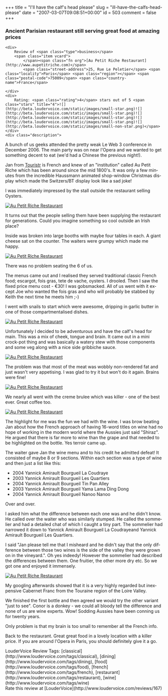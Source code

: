 +++
title = "I'll have the calf's head please"
slug = "ill-have-the-calfs-head-please"
date = "2007-03-07T09:08:51+00:00"
id = 503
comment = false
+++

<div lang="en" class="hreview">

### Ancient Parisian restaurant still serving great food at amazing prices

    <div>
        Review of <span class="type">business</span>
        <span class="item vcard">
            </span><span class="fn org">[Au Petit Riche Restaurant](http://www.aupetitriche.com)</span>
            <span class="street-address">25, Rue Le Peletier</span> <span class="locality">Paris</span> <span class="region"></span> <span class="postal-code">75009</span> <span class="country-name">France</span>

    </div>
    <div>
        Rating: <span class="rating">4</span> stars out of 5 <span class="stars" title="4">![](http://beta.loudervoice.com/static/images/small-star.png)![](http://beta.loudervoice.com/static/images/small-star.png)![](http://beta.loudervoice.com/static/images/small-star.png)![](http://beta.loudervoice.com/static/images/small-star.png)![](http://beta.loudervoice.com/static/images/small-non-star.png)</span>
    </div>
    <div class="description">

A bunch of us geeks attended the pretty weak Le Web 3 conference in December 2006\. The main party was on near l'Opera and we wanted to get something decent to eat (we'd had a Chinese the previous night!).

Jan from [Touristr](http://www.touristr.com/) is French and knew of an "institution" called Au Petit Riche which has been around since the mid 1800's. It was only a few minutes from the incredible Haussmann animated shop-window Christmas display which made the Switzers/BT display look like a sad joke!

I was immediately impressed by the stall outside the restaurant selling Oysters.

[![Au Petit Riche Restaurant](http://farm1.static.flickr.com/142/323910127_9be2ad0d32_m.jpg)](http://www.flickr.com/photos/bandon1/323910127/ "Photo Sharing")

 It turns out that the people selling them have been supplying the restaurant for generations. Could you imagine something so cool outside an Irish place?

Inside was broken into large booths with maybe four tables in each. A giant cheese sat on the counter. The waiters were grumpy which made me happy.

[![Au Petit Riche Restaurant](http://farm1.static.flickr.com/140/323909209_f0e38108c6_m.jpg)](http://www.flickr.com/photos/bandon1/323909209/ "Photo Sharing")

There was no problem seating the 6 of us.

The menus came out and I realised they served traditional classic French food; escargot, fois gras, tete de vache, oysters. I drooled. Then I saw the fixed price menu cost - €30! I was gobsmacked. All of us went with it except Joe who wanted the fois gras and who will probably be stabbed by Keith the next time he meets him ;-)

I went with snails to start which were awesome, dripping in garlic butter in one of those compartmentalised dishes. 

[![Au Petit Riche Restaurant](http://farm1.static.flickr.com/132/323908011_eacf20ce97_m.jpg)](http://www.flickr.com/photos/bandon1/323908011/ "Photo Sharing")

Unfortunately I decided to be adventurous and have the calf's head for main. This was a mix of cheek, tongue and brain. It came out in a mini crock-pot thing and was basically a watery stew with those components and some veg along with a nice side gribbiche sauce.

[![Au Petit Riche Restaurant](http://farm1.static.flickr.com/129/323908181_2b8ec712a0_m.jpg)](http://www.flickr.com/photos/bandon1/323908181/ "Photo Sharing")

The problem was that most of the meat was wobbly non-rendered fat and just wasn't very appetising. I was glad to try it but won't do it again. Brains were fine!

[![Au Petit Riche Restaurant](http://farm1.static.flickr.com/125/323908355_1daa64cd08_m.jpg)](http://www.flickr.com/photos/bandon1/323908355/ "Photo Sharing")

We nearly all went with the creme brulee which was killer - one of the best ever. Great coffee too.

[![Au Petit Riche Restaurant](http://farm1.static.flickr.com/144/323908832_685f4f90aa_m.jpg)](http://www.flickr.com/photos/bandon1/323908832/ "Photo Sharing")

The highlight for me was the fun we had with the wine. I was brow beating Jan about how the French approach of having 16-word titles on wine had no hope of working in the modern world where the Aussies just said "Shiraz". He argued that there is far more to wine than the grape and that needed to be highlighted on the bottle. Yes terroir came up.

The waiter gave Jan the wine menu and to his credit he admitted defeat! It consisted of maybe 8 or 9 sections. Within each section was a type of wine and then just a list like this:

*   2004 Yannick Amirault Bourgueil La Coudraye
*   2003 Yannick Amirault Bourgueil Les Quartiers
*   2004 Yannick Amirault Bourgueil Tin Pan Alley
*   2003 Yannick Amirault Bourgueil Yama Lama Ding Dong
*   2004 Yannick Amirault Bourgueil Nanoo Nanoo

Over and over.

I asked him what the difference between each one was and he didn't know. He called over the waiter who was similarly stumped. He called the sommelier and had a detailed chat of which I caught a tiny part. The sommelier had narrowed it down to Yannick Amirault Bourgueil La Coudrayeand Yannick Amirault Bourgueil Les Quartiers.

I said "Jan please tell me that I misheard and he didn't say that the only difference between those two wines is the side of the valley they were grown on in the vineyard.". Oh yes indeedy! However the sommelier had described the differences between them. One fruitier, the other more dry etc. So we got one and enjoyed it immensely. 

[![Au Petit Riche Restaurant](http://farm1.static.flickr.com/129/323909008_6b55152964_m.jpg)](http://www.flickr.com/photos/bandon1/323909008/ "Photo Sharing")

My googling afterwards showed that it is a very highly regarded but inexpensive Cabernet Franc from the Touraine region of the Loire Valley.

We finished the first bottle and then agreed we would try the other variant "just to see". Conor is a donkey - we could all bloody tell the difference and none of us are wine experts. Wow! Sodding Aussies have been conning us for twenty years.

Only problem is that my brain is too small to remember all the French info.

Back to the restaurant. Great great food in a lovely location with a killer price. If you are around l'Opera in Paris, you should definitely give it a go.
</div>
    <div class="review_tags">LouderVoice Review Tags: [classical](http://www.loudervoice.com/tags/classical), [dining](http://www.loudervoice.com/tags/dining), [food](http://www.loudervoice.com/tags/food), [french](http://www.loudervoice.com/tags/french), [restaurant](http://www.loudervoice.com/tags/restaurant), [wine](http://www.loudervoice.com/tags/wine)</div>
    <div class="rate">Rate this review at [LouderVoice](http://www.loudervoice.com/reviews/167)</div>
</div>
